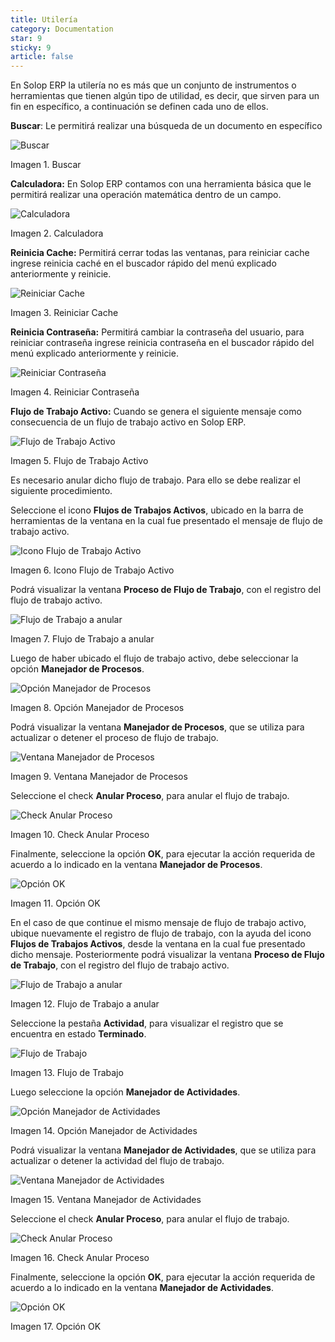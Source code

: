 ```yaml
---
title: Utilería
category: Documentation
star: 9
sticky: 9
article: false
---
```


En Solop ERP la utilería no es más que un conjunto de instrumentos o herramientas que tienen algún tipo de utilidad, es decir, que sirven para un fin en específico, a continuación se definen cada uno de ellos.

**Buscar**: Le permitirá realizar una búsqueda de un documento en específico

![Buscar](/assets/img/docs/basic-rules/bar-props-props.png)

Imagen 1. Buscar

**Calculadora:** En Solop ERP contamos con una herramienta básica que le permitirá realizar una operación matemática dentro de un campo.

![Calculadora](/assets/img/docs/basic-rules/bar-props-calculator.png)

Imagen 2. Calculadora

**Reinicia Cache:** Permitirá cerrar todas las ventanas, para reiniciar cache ingrese reinicia caché en el buscador rápido del menú explicado anteriormente y reinicie.

![Reiniciar Cache](/assets/img/docs/basic-rules/bar-props-cache.png)

Imagen 3. Reiniciar Cache

**Reinicia Contraseña:** Permitirá cambiar la contraseña del usuario, para reiniciar contraseña ingrese reinicia contraseña en el buscador rápido del menú explicado anteriormente y reinicie.

![Reiniciar Contraseña](/assets/img/docs/basic-rules/bar-props-passw.png)

Imagen 4. Reiniciar Contraseña

**Flujo de Trabajo Activo:** Cuando se genera el siguiente mensaje como consecuencia de un flujo de trabajo activo en Solop ERP.

![Flujo de Trabajo Activo](/assets/img/docs/basic-rules/bar-props-flow.png)

Imagen 5. Flujo de Trabajo Activo

Es necesario anular dicho flujo de trabajo. Para ello se debe realizar el siguiente procedimiento.

Seleccione el icono **Flujos de Trabajos Activos**, ubicado en la barra de herramientas de la ventana en la cual fue presentado el mensaje de flujo de trabajo activo.

![Icono Flujo de Trabajo Activo](/assets/img/docs/basic-rules/bar-props-flow-2.png)

Imagen 6. Icono Flujo de Trabajo Activo

Podrá visualizar la ventana **Proceso de Flujo de Trabajo**, con el registro del flujo de trabajo activo.

![Flujo de Trabajo a anular](/assets/img/docs/basic-rules/bar-props-cancel.png)

Imagen 7. Flujo de Trabajo a anular

Luego de haber ubicado el flujo de trabajo activo, debe seleccionar la opción **Manejador de Procesos**.

![Opción Manejador de Procesos](/assets/img/docs/basic-rules/bar-props-process.png)

Imagen 8. Opción Manejador de Procesos

Podrá visualizar la ventana **Manejador de Procesos**, que se utiliza para actualizar o detener el proceso de flujo de trabajo.

![Ventana Manejador de Procesos](/assets/img/docs/basic-rules/bar-props-process-2.png)

Imagen 9. Ventana Manejador de Procesos

Seleccione el check **Anular Proceso**, para anular el flujo de trabajo.

![Check Anular Proceso](/assets/img/docs/basic-rules/bar-props-process-3.png)

Imagen 10. Check Anular Proceso

Finalmente, seleccione la opción **OK**, para ejecutar la acción requerida de acuerdo a lo indicado en la ventana **Manejador de Procesos**.

![Opción OK](/assets/img/docs/basic-rules/bar-props-ok.png)

Imagen 11. Opción OK

En el caso de que continue el mismo mensaje de flujo de trabajo activo, ubique nuevamente el registro de flujo de trabajo, con la ayuda del icono **Flujos de Trabajos Activos**, desde la ventana en la cual fue presentado dicho mensaje. Posteriormente podrá visualizar la ventana **Proceso de Flujo de Trabajo**, con el registro del flujo de trabajo activo.

![Flujo de Trabajo a anular](/assets/img/docs/basic-rules/bar-props-job.png)

Imagen 12. Flujo de Trabajo a anular

Seleccione la pestaña **Actividad**, para visualizar el registro que se encuentra en estado **Terminado**.

![Flujo de Trabajo](/assets/img/docs/basic-rules/bar-props-job-2.png)

Imagen 13. Flujo de Trabajo

Luego seleccione la opción **Manejador de Actividades**.

![Opción Manejador de Actividades](/assets/img/docs/basic-rules/bar-props-activities.png)

Imagen 14. Opción Manejador de Actividades

Podrá visualizar la ventana **Manejador de Actividades**, que se utiliza para actualizar o detener la actividad del flujo de trabajo.

![Ventana Manejador de Actividades](/assets/img/docs/basic-rules/bar-props-activities-2.png)

Imagen 15. Ventana Manejador de Actividades

Seleccione el check **Anular Proceso**, para anular el flujo de trabajo.

![Check Anular Proceso](/assets/img/docs/basic-rules/bar-props-cancel-2.png)

Imagen 16. Check Anular Proceso

Finalmente, seleccione la opción **OK**, para ejecutar la acción requerida de acuerdo a lo indicado en la ventana **Manejador de Actividades**.

![Opción OK](/assets/img/docs/basic-rules/bar-props-ok-2.png)

Imagen 17. Opción OK
